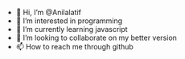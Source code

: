 - 👋 Hi, I’m @Anilalatif
- 👀 I’m interested in programming
- 🌱 I’m currently learning javascript
- 💞️ I’m looking to collaborate on my better version 
- 📫 How to reach me through github

<!---
Anilalatif/Anilalatif is a ✨ special ✨ repository because its `README.md` (this file) appears on your GitHub profile.
You can click the Preview link to take a look at your changes.
--->
